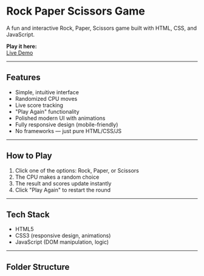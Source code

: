 # Rock Paper Scissors Game

A fun and interactive Rock, Paper, Scissors game built with HTML, CSS, and JavaScript.

**Play it here:**  
[Live Demo](https://sourabhchopraverka.github.io/portfolio-website/rock-paper-scissors/)

---

## Features

- Simple, intuitive interface
- Randomized CPU moves
- Live score tracking
- "Play Again" functionality
- Polished modern UI with animations
- Fully responsive design (mobile-friendly)
- No frameworks — just pure HTML/CSS/JS

---

## How to Play

1. Click one of the options: Rock, Paper, or Scissors
2. The CPU makes a random choice
3. The result and scores update instantly
4. Click "Play Again" to restart the round

---

## Tech Stack

- HTML5
- CSS3 (responsive design, animations)
- JavaScript (DOM manipulation, logic)

---

## Folder Structure

